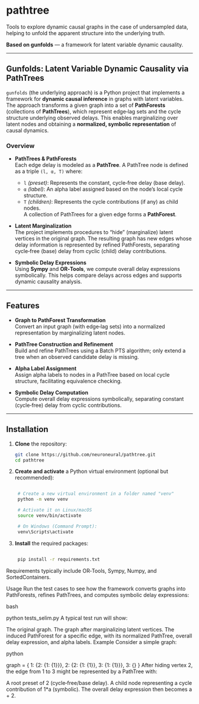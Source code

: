 # pathtree

Tools to explore dynamic causal graphs in the case of undersampled data, helping to unfold the apparent structure into the underlying truth.  

**Based on gunfolds** — a framework for latent variable dynamic causality.

---

## Gunfolds: Latent Variable Dynamic Causality via PathTrees

`gunfolds` (the underlying approach) is a Python project that implements a framework for **dynamic causal inference** in graphs with latent variables. The approach transforms a given graph into a set of **PathForests** (collections of **PathTrees**), which represent edge‑lag sets and the cycle structure underlying observed delays. This enables marginalizing over latent nodes and obtaining a **normalized, symbolic representation** of causal dynamics.

### Overview

- **PathTrees & PathForests**  
  Each edge delay is modeled as a **PathTree**. A PathTree node is defined as a triple `(l, α, T)` where:
  - `l` *(preset)*: Represents the constant, cycle‑free delay (base delay).
  - `α` *(label)*: An alpha label assigned based on the node’s local cycle structure.
  - `T` *(children)*: Represents the cycle contributions (if any) as child nodes.  
  A collection of PathTrees for a given edge forms a **PathForest**.

- **Latent Marginalization**  
  The project implements procedures to “hide” (marginalize) latent vertices in the original graph. The resulting graph has new edges whose delay information is represented by refined PathForests, separating cycle‑free (base) delay from cyclic (child) delay contributions.

- **Symbolic Delay Expressions**  
  Using **Sympy** and **OR‑Tools**, we compute overall delay expressions symbolically. This helps compare delays across edges and supports dynamic causality analysis.

---

## Features

- **Graph to PathForest Transformation**  
  Convert an input graph (with edge‑lag sets) into a normalized representation by marginalizing latent nodes.

- **PathTree Construction and Refinement**  
  Build and refine PathTrees using a Batch PTS algorithm; only extend a tree when an observed candidate delay is missing.

- **Alpha Label Assignment**  
  Assign alpha labels to nodes in a PathTree based on local cycle structure, facilitating equivalence checking.

- **Symbolic Delay Computation**  
  Compute overall delay expressions symbolically, separating constant (cycle‑free) delay from cyclic contributions.

---

## Installation

1. **Clone** the repository:
   ```bash
   git clone https://github.com/neuroneural/pathtree.git
   cd pathtree
2. **Create and activate** a Python virtual environment (optional but recommended):
   ```bash

    # Create a new virtual environment in a folder named "venv"
    python -m venv venv

    # Activate it on Linux/macOS
    source venv/bin/activate

    # On Windows (Command Prompt):
    venv\Scripts\activate

3. **Install** the required packages:

   ```bash

    pip install -r requirements.txt
Requirements typically include OR‑Tools, Sympy, Numpy, and SortedContainers.

Usage
Run the test cases to see how the framework converts graphs into PathForests, refines PathTrees, and computes symbolic delay expressions:

bash

python tests_selim.py
A typical test run will show:

The original graph.
The graph after marginalizing latent vertices.
The induced PathForest for a specific edge, with its normalized PathTree, overall delay expression, and alpha labels.
Example
Consider a simple graph:

python

graph = {
    1: {2: {1: {1}}},
    2: {2: {1: {1}}, 3: {1: {1}}},
    3: {}
}
After hiding vertex 2, the edge from 1 to 3 might be represented by a PathTree with:

A root preset of 2 (cycle‑free/base delay).
A child node representing a cycle contribution of 1*a (symbolic).
The overall delay expression then becomes a + 2.